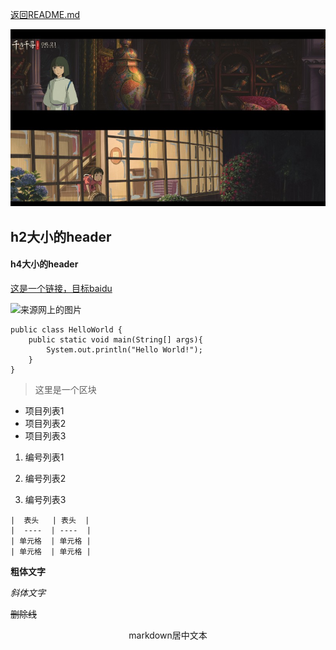 [返回README.md](/README.md)


![本地的图片](spirited_away.jpg)


## h2大小的header

#### h4大小的header

[这是一个链接，目标baidu](www.baidu.com)

![来源网上的图片](https://gimg2.baidu.com/image_search/src=http%3A%2F%2Fningbo.sinaimg.cn%2F2014%2F1015%2FU8224P1480DT20141015155337.jpg&refer=http%3A%2F%2Fningbo.sinaimg.cn&app=2002&size=f9999,10000&q=a80&n=0&g=0n&fmt=jpeg?sec=1622092967&t=f02b88c5f499ee91c0334189cd62cd10=0.jpg)

``` 代码区域
public class HelloWorld {
    public static void main(String[] args){
        System.out.println("Hello World!");
    }
}
```

> 这里是一个区块

* 项目列表1
* 项目列表2
* 项目列表3

1. 编号列表1

2. 编号列表2

3. 编号列表3

   

```
|  表头   | 表头  |
|  ----  | ----  |
| 单元格  | 单元格 |
| 单元格  | 单元格 |
```

**粗体文字**

*斜体文字*

~~删除线~~

<center>markdown居中文本</center>
